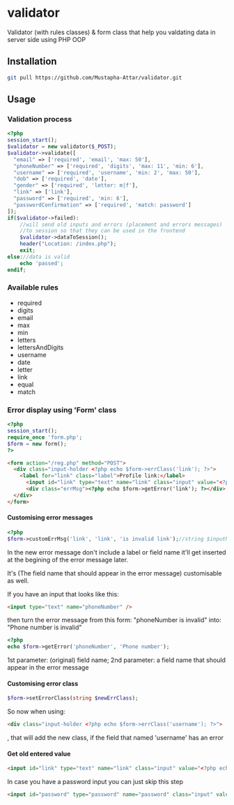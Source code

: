 # validator
Validator (with rules classes) &amp; form class that help you valdating data in server side using PHP OOP
## Installation
```bash
git pull https://github.com/Mustapha-Attar/validator.git
```
## Usage
### Validation process
```php
<?php
session_start();
$validator = new validator($_POST);
$validator->validate([
  "email" => ['required', 'email', 'max: 50'],
  "phoneNumber" => ['required', 'digits', 'max: 11', 'min: 6'],
  "username" => ['required', 'username', 'min: 2', 'max: 50'],
  "dob" => ['required', 'date'],
  "gender" => ['required', 'letter: m|f'],
  "link" => ['link'],
  "password" => ['required', 'min: 6'],
  "passwordConfirmation" => ['required', 'match: password']
]);
if($validator->failed):
    //will send old inputs and errors (placement and errors messages)
    //to session so that they can be used in the frontend
    $validator->dataToSession();
    header("Location: /index.php");
    exit;
else://data is valid
    echo 'passed';
endif;
```
### Available rules
* required
* digits
* email
* max
* min
* letters
* lettersAndDigits
* username
* date
* letter
* link
* equal
* match

### Error display using 'Form' class
```php
<?php
session_start();
require_once 'form.php';
$form = new form();
?>
```
```html
<form action="/reg.php" method="POST">
  <div class="input-holder <?php echo $form->errClass('link'); ?>">
    <label for="link" class="label">Profile link:</label>
      <input id="link" type="text" name="link" class="input" value="<?php echo $form->old('link'); ?>" />
      <div class="errMsg"><?php echo $form->getError('link'); ?></div>
  </div>
</form>
```
#### Customising error messages
```php
<?php
$form->customErrMsg('link', 'link', 'is invalid link');//string $inputName, string $errType, string $newErrorMsg
```
In the new error message don't include a label or field name it'll get inserted at the begining of the error message later.

It's (The field name that should appear in the error message) customisable as well.

If you have an input that looks like this:
```html
<input type="text" name="phoneNumber" />
```
then turn the error message from this form: "phoneNumber is invalid"
into: "Phone number is invalid"
```php
<?php
echo $form->getError('phoneNumber', 'Phone number');
```
1st parameter: (original) field name; 2nd parameter: a field name that should appear in the error message

#### Customising error class
```php
$form->setErrorClass(string $newErrClass);
```
So now when using:
```html
<div class="input-holder <?php echo $form->errClass('username'); ?>">
```
, that will add the new class, if the field that named 'username' has an error
#### Get old entered value
```html
<input id="link" type="text" name="link" class="input" value="<?php echo $form->old('link'); ?>" />
```
In case you have a password input you can just skip this step
```html
<input id="password" type="password" name="password" class="input" value="" />
```
